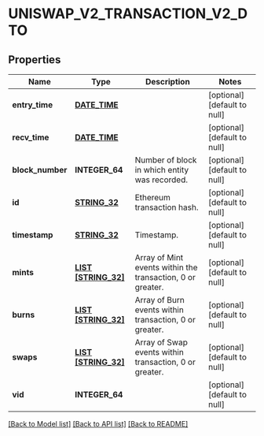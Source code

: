 # UNISWAP_V2_TRANSACTION_V2_DTO

## Properties
Name | Type | Description | Notes
------------ | ------------- | ------------- | -------------
**entry_time** | [**DATE_TIME**](DATE_TIME.md) |  | [optional] [default to null]
**recv_time** | [**DATE_TIME**](DATE_TIME.md) |  | [optional] [default to null]
**block_number** | **INTEGER_64** | Number of block in which entity was recorded. | [optional] [default to null]
**id** | [**STRING_32**](STRING_32.md) | Ethereum transaction hash. | [optional] [default to null]
**timestamp** | [**STRING_32**](STRING_32.md) | Timestamp. | [optional] [default to null]
**mints** | [**LIST [STRING_32]**](STRING_32.md) | Array of Mint events within the transaction, 0 or greater. | [optional] [default to null]
**burns** | [**LIST [STRING_32]**](STRING_32.md) | Array of Burn events within transaction, 0 or greater. | [optional] [default to null]
**swaps** | [**LIST [STRING_32]**](STRING_32.md) | Array of Swap events within transaction, 0 or greater. | [optional] [default to null]
**vid** | **INTEGER_64** |  | [optional] [default to null]

[[Back to Model list]](../README.md#documentation-for-models) [[Back to API list]](../README.md#documentation-for-api-endpoints) [[Back to README]](../README.md)


